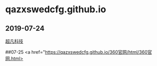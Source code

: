 # qazxswedcfg.github.io
## 2019-07-24
<a href="https://qazxswedcfg.github.io/超凡科技/html/超凡科技.html">超凡科技</a>

##07-25
<a href="https://qazxswedcfg.github.io/360官网/html/360官网.html></a>